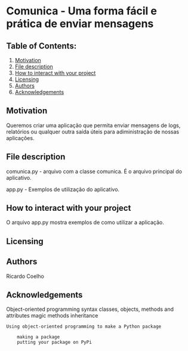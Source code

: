 # Comunica - Uma forma fácil e prática de enviar mensagens

## Table of Contents:

1. [Motivation](#motivation)
2. [File description](#file)
3. [How to interact with your project](#interact)
4. [Licensing](#licensing)
5. [Authors](#author)
6. [Acknowledgements](#ack)

## Motivation <a name="motivation"></a>
Queremos criar uma aplicação que permita enviar mensagens de logs, relatórios ou qualquer outra saída úteis para adiministração de nossas aplicações.

## File description <a name="file"></a>
comunica.py - arquivo com a classe comunica. É o arquivo principal do aplicativo.

app.py - Exemplos de utilização do aplicativo.

## How to interact with your project <a name="interact"></a>
O arquivo app.py mostra exemplos de como utilizar a aplicação.

## Licensing <a name="licensing"></a>

## Authors <a name="author"></a>
Ricardo Coelho

## Acknowledgements <a name="ack"></a>

Object-oriented programming syntax
		classes, objects, methods and attributes
		magic methods
		inheritance

	Using object-oriented programming to make a Python package

		making a package
		putting your package on PyPi
